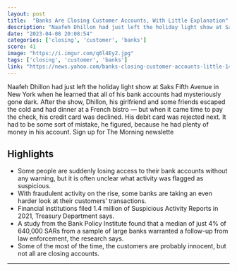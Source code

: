 ```yaml
---
layout: post
title:  "Banks Are Closing Customer Accounts, With Little Explanation"
description: "Naafeh Dhillon had just left the holiday light show at Saks Fifth Avenue in New York when he learned that all of his bank accounts had mysteriously gone dark. After the show, Dhillon, his girlfriend and some friends escaped the cold and had dinner at a French bistro — but when it came time to pay the check, his credit card was declined. His debit card was rejected next. It had to be some sort of mistake, he figured, because he had plenty of money in his account. Sign up for The Morning newslette"
date: "2023-04-08 20:08:54"
categories: ['closing', 'customer', 'banks']
score: 41
image: "https://i.imgur.com/q6l4Ey2.jpg"
tags: ['closing', 'customer', 'banks']
link: "https://news.yahoo.com/banks-closing-customer-accounts-little-141130517.html"
---
```


Naafeh Dhillon had just left the holiday light show at Saks Fifth Avenue in New York when he learned that all of his bank accounts had mysteriously gone dark. After the show, Dhillon, his girlfriend and some friends escaped the cold and had dinner at a French bistro — but when it came time to pay the check, his credit card was declined. His debit card was rejected next. It had to be some sort of mistake, he figured, because he had plenty of money in his account. Sign up for The Morning newslette

## Highlights

- Some people are suddenly losing access to their bank accounts without any warning, but it is often unclear what activity was flagged as suspicious.
- With fraudulent activity on the rise, some banks are taking an even harder look at their customers’ transactions.
- Financial institutions filed 1.4 million of Suspicious Activity Reports in 2021, Treasury Department says.
- A study from the Bank Policy Institute found that a median of just 4% of 640,000 SARs from a sample of large banks warranted a follow-up from law enforcement, the research says.
- Some of the most of the time, the customers are probably innocent, but not all are closing accounts.

---
